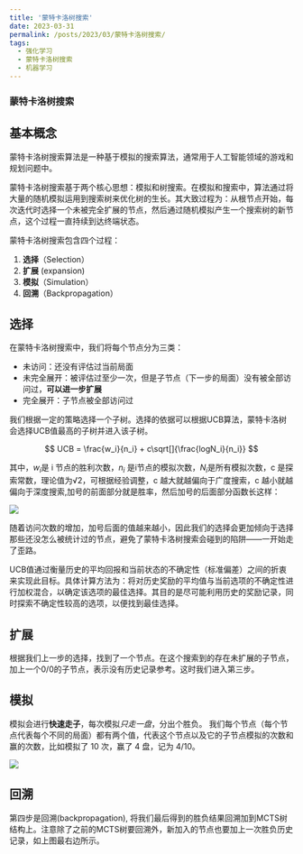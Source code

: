 ```yaml
---
title: '蒙特卡洛树搜索'
date: 2023-03-31
permalink: /posts/2023/03/蒙特卡洛树搜索/
tags:
  - 强化学习
  - 蒙特卡洛树搜索	
  - 机器学习
---
```


### 蒙特卡洛树搜索
## 基本概念

蒙特卡洛树搜索算法是一种基于模拟的搜索算法，通常用于人工智能领域的游戏和规划问题中。

蒙特卡洛树搜索基于两个核心思想：模拟和树搜索。在模拟和搜索中，算法通过将大量的随机模拟运用到搜索树来优化树的生长。其大致过程为：从根节点开始，每次迭代时选择一个未被完全扩展的节点，然后通过随机模拟产生一个搜索树的新节点，这个过程一直持续到达终端状态。

蒙特卡洛树搜索包含四个过程：

1. **选择**（Selection）
2. **扩展** (expansion)
3. **模拟**（Simulation）
4. **回溯**（Backpropagation）

## 选择

在蒙特卡洛树搜索中，我们将每个节点分为三类：

- 未访问：还没有评估过当前局面
- 未完全展开：被评估过至少一次，但是子节点（下一步的局面）没有被全部访问过，**可以进一步扩展**
- 完全展开：子节点被全部访问过

我们根据一定的策略选择一个子树。选择的依据可以根据UCB算法，蒙特卡洛树会选择UCB值最高的子树并进入该子树。

$$
UCB = \frac{w_i}{n_i} + c\sqrt[]{\frac{logN_i}{n_i}}
$$

其中，$w_i$是 i 节点的胜利次数，$n_i$ 是i节点的模拟次数，$N_i$是所有模拟次数，c 是探索常数，理论值为√2，可根据经验调整，c 越大就越偏向于广度搜索，c 越小就越偏向于深度搜索,加号的前面部分就是胜率，然后加号的后面部分函数长这样：

![](../img/Blog/img/机器学习/强化学习/UCB.png)

随着访问次数的增加，加号后面的值越来越小，因此我们的选择会更加倾向于选择那些还没怎么被统计过的节点，避免了蒙特卡洛树搜索会碰到的陷阱——一开始走了歪路。

UCB值通过衡量历史的平均回报和当前状态的不确定性（标准偏差）之间的折衷来实现此目标。具体计算方法为：将对历史奖励的平均值与当前选项的不确定性进行加权混合，以确定该选项的最佳选择。其目的是尽可能利用历史的奖励记录，同时探索不确定性较高的选项，以便找到最佳选择。

## 扩展

根据我们上一步的选择，找到了一个节点。在这个搜索到的存在未扩展的子节点，加上一个0/0的子节点，表示没有历史记录参考。这时我们进入第三步。

## 模拟

模拟会进行**快速走子**，每次模拟*只走一盘*，分出个胜负。
我们每个节点（每个节点代表每个不同的局面）都有两个值，代表这个节点以及它的子节点模拟的次数和赢的次数，比如模拟了 10 次，赢了 4 盘，记为 4/10。

![](../img/Blog/img/机器学习/强化学习/模拟.png)

## 回溯

第四步是回溯(backpropagation), 将我们最后得到的胜负结果回溯加到MCTS树结构上。注意除了之前的MCTS树要回溯外，新加入的节点也要加上一次胜负历史记录，如上图最右边所示。

